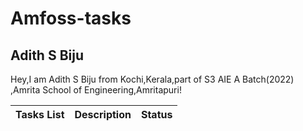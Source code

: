 # Amfoss-tasks

##  Adith S Biju
Hey,I am Adith S Biju from Kochi,Kerala,part of S3 AIE A Batch(2022) ,Amrita School of Engineering,Amritapuri!

**Tasks List**|**Description**|**Status**
--------------|---------------|---------------
